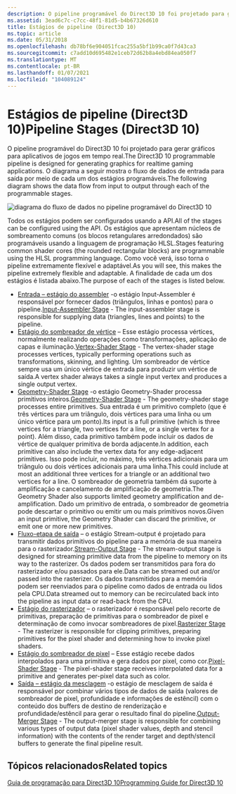 ```yaml
---
description: O pipeline programável do Direct3D 10 foi projetado para gerar gráficos para aplicativos de jogos em tempo real. O diagrama a seguir mostra o fluxo de dados de entrada para saída por meio de cada um dos estágios programáveis.
ms.assetid: 3ead6c7c-c7cc-48f1-81d5-b4b67326d610
title: Estágios de pipeline (Direct3D 10)
ms.topic: article
ms.date: 05/31/2018
ms.openlocfilehash: db78bf6e904051fcac255a5bf1b99ca0f7d43ca3
ms.sourcegitcommit: c7add10d695482e1ceb72d62b8a4ebd84ea050f7
ms.translationtype: MT
ms.contentlocale: pt-BR
ms.lasthandoff: 01/07/2021
ms.locfileid: "104089124"
---
```

# <a name="pipeline-stages-direct3d-10"></a><span data-ttu-id="fdcb5-104">Estágios de pipeline (Direct3D 10)</span><span class="sxs-lookup"><span data-stu-id="fdcb5-104">Pipeline Stages (Direct3D 10)</span></span>

<span data-ttu-id="fdcb5-105">O pipeline programável do Direct3D 10 foi projetado para gerar gráficos para aplicativos de jogos em tempo real.</span><span class="sxs-lookup"><span data-stu-id="fdcb5-105">The Direct3D 10 programmable pipeline is designed for generating graphics for realtime gaming applications.</span></span> <span data-ttu-id="fdcb5-106">O diagrama a seguir mostra o fluxo de dados de entrada para saída por meio de cada um dos estágios programáveis.</span><span class="sxs-lookup"><span data-stu-id="fdcb5-106">The following diagram shows the data flow from input to output through each of the programmable stages.</span></span>

![diagrama do fluxo de dados no pipeline programável do Direct3D 10](images/d3d10-pipeline-stages.png)

<span data-ttu-id="fdcb5-108">Todos os estágios podem ser configurados usando a API.</span><span class="sxs-lookup"><span data-stu-id="fdcb5-108">All of the stages can be configured using the API.</span></span> <span data-ttu-id="fdcb5-109">Os estágios que apresentam núcleos de sombreamento comuns (os blocos retangulares arredondados) são programáveis usando a linguagem de programação HLSL.</span><span class="sxs-lookup"><span data-stu-id="fdcb5-109">Stages featuring common shader cores (the rounded rectangular blocks) are programmable using the HLSL programming language.</span></span> <span data-ttu-id="fdcb5-110">Como você verá, isso torna o pipeline extremamente flexível e adaptável.</span><span class="sxs-lookup"><span data-stu-id="fdcb5-110">As you will see, this makes the pipeline extremely flexible and adaptable.</span></span> <span data-ttu-id="fdcb5-111">A finalidade de cada um dos estágios é listada abaixo.</span><span class="sxs-lookup"><span data-stu-id="fdcb5-111">The purpose of each of the stages is listed below.</span></span>

-   <span data-ttu-id="fdcb5-112">[Entrada – estágio do assembler](../direct3d11/d3d10-graphics-programming-guide-input-assembler-stage.md) -o estágio Input-Assembler é responsável por fornecer dados (triângulos, linhas e pontos) para o pipeline.</span><span class="sxs-lookup"><span data-stu-id="fdcb5-112">[Input-Assembler Stage](../direct3d11/d3d10-graphics-programming-guide-input-assembler-stage.md) - The input-assembler stage is responsible for supplying data (triangles, lines and points) to the pipeline.</span></span>
-   <span data-ttu-id="fdcb5-113">[Estágio do sombreador de vértice](https://www.bing.com/search?q=Vertex-Shader+Stage) – Esse estágio processa vértices, normalmente realizando operações como transformações, aplicação de capas e iluminação.</span><span class="sxs-lookup"><span data-stu-id="fdcb5-113">[Vertex-Shader Stage](https://www.bing.com/search?q=Vertex-Shader+Stage) - The vertex-shader stage processes vertices, typically performing operations such as transformations, skinning, and lighting.</span></span> <span data-ttu-id="fdcb5-114">Um sombreador de vértice sempre usa um único vértice de entrada para produzir um vértice de saída.</span><span class="sxs-lookup"><span data-stu-id="fdcb5-114">A vertex shader always takes a single input vertex and produces a single output vertex.</span></span>
-   <span data-ttu-id="fdcb5-115">[Geometry-Shader Stage](https://www.bing.com/search?q=Geometry-Shader+Stage) -o estágio Geometry-Shader processa primitivos inteiros.</span><span class="sxs-lookup"><span data-stu-id="fdcb5-115">[Geometry-Shader Stage](https://www.bing.com/search?q=Geometry-Shader+Stage) - The geometry-shader stage processes entire primitives.</span></span> <span data-ttu-id="fdcb5-116">Sua entrada é um primitivo completo (que é três vértices para um triângulo, dois vértices para uma linha ou um único vértice para um ponto).</span><span class="sxs-lookup"><span data-stu-id="fdcb5-116">Its input is a full primitive (which is three vertices for a triangle, two vertices for a line, or a single vertex for a point).</span></span> <span data-ttu-id="fdcb5-117">Além disso, cada primitivo também pode incluir os dados de vértice de qualquer primitiva de borda adjacente.</span><span class="sxs-lookup"><span data-stu-id="fdcb5-117">In addition, each primitive can also include the vertex data for any edge-adjacent primitives.</span></span> <span data-ttu-id="fdcb5-118">Isso pode incluir, no máximo, três vértices adicionais para um triângulo ou dois vértices adicionais para uma linha.</span><span class="sxs-lookup"><span data-stu-id="fdcb5-118">This could include at most an additional three vertices for a triangle or an additional two vertices for a line.</span></span> <span data-ttu-id="fdcb5-119">O sombreador de geometria também dá suporte à amplificação e cancelamento de amplificação de geometria.</span><span class="sxs-lookup"><span data-stu-id="fdcb5-119">The Geometry Shader also supports limited geometry amplification and de-amplification.</span></span> <span data-ttu-id="fdcb5-120">Dado um primitivo de entrada, o sombreador de geometria pode descartar o primitivo ou emitir um ou mais primitivos novos.</span><span class="sxs-lookup"><span data-stu-id="fdcb5-120">Given an input primitive, the Geometry Shader can discard the primitive, or emit one or more new primitives.</span></span>
-   <span data-ttu-id="fdcb5-121">[Fluxo-etapa de saída](../direct3d11/d3d10-graphics-programming-guide-output-stream-stage.md) – o estágio Stream-output é projetado para transmitir dados primitivos do pipeline para a memória de sua maneira para o rasterizador.</span><span class="sxs-lookup"><span data-stu-id="fdcb5-121">[Stream-Output Stage](../direct3d11/d3d10-graphics-programming-guide-output-stream-stage.md) - The stream-output stage is designed for streaming primitive data from the pipeline to memory on its way to the rasterizer.</span></span> <span data-ttu-id="fdcb5-122">Os dados podem ser transmitidos para fora do rasterizador e/ou passados para ele.</span><span class="sxs-lookup"><span data-stu-id="fdcb5-122">Data can be streamed out and/or passed into the rasterizer.</span></span> <span data-ttu-id="fdcb5-123">Os dados transmitidos para a memória podem ser reenviados para o pipeline como dados de entrada ou lidos pela CPU.</span><span class="sxs-lookup"><span data-stu-id="fdcb5-123">Data streamed out to memory can be recirculated back into the pipeline as input data or read-back from the CPU.</span></span>
-   <span data-ttu-id="fdcb5-124">[Estágio do rasterizador](../direct3d11/d3d10-graphics-programming-guide-rasterizer-stage.md) – o rasterizador é responsável pelo recorte de primitivas, preparação de primitivas para o sombreador de pixel e determinação de como invocar sombreadores de pixel.</span><span class="sxs-lookup"><span data-stu-id="fdcb5-124">[Rasterizer Stage](../direct3d11/d3d10-graphics-programming-guide-rasterizer-stage.md) - The rasterizer is responsible for clipping primitives, preparing primitives for the pixel shader and determining how to invoke pixel shaders.</span></span>
-   <span data-ttu-id="fdcb5-125">[Estágio do sombreador de pixel](https://www.bing.com/search?q=Pixel-Shader+Stage) – Esse estágio recebe dados interpolados para uma primitiva e gera dados por pixel, como cor.</span><span class="sxs-lookup"><span data-stu-id="fdcb5-125">[Pixel-Shader Stage](https://www.bing.com/search?q=Pixel-Shader+Stage) - The pixel-shader stage receives interpolated data for a primitive and generates per-pixel data such as color.</span></span>
-   <span data-ttu-id="fdcb5-126">[Saída – estágio da mesclagem](../direct3d11/d3d10-graphics-programming-guide-output-merger-stage.md) -o estágio de mesclagem de saída é responsável por combinar vários tipos de dados de saída (valores de sombreador de pixel, profundidade e informações de estêncil) com o conteúdo dos buffers de destino de renderização e profundidade/estêncil para gerar o resultado final do pipeline.</span><span class="sxs-lookup"><span data-stu-id="fdcb5-126">[Output-Merger Stage](../direct3d11/d3d10-graphics-programming-guide-output-merger-stage.md) - The output-merger stage is responsible for combining various types of output data (pixel shader values, depth and stencil information) with the contents of the render target and depth/stencil buffers to generate the final pipeline result.</span></span>

## <a name="related-topics"></a><span data-ttu-id="fdcb5-127">Tópicos relacionados</span><span class="sxs-lookup"><span data-stu-id="fdcb5-127">Related topics</span></span>

<dl> <dt>

[<span data-ttu-id="fdcb5-128">Guia de programação para Direct3D 10</span><span class="sxs-lookup"><span data-stu-id="fdcb5-128">Programming Guide for Direct3D 10</span></span>](d3d10-graphics-programming-guide.md)
</dt> </dl>

 

 
